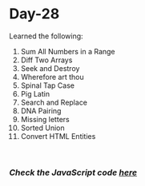 # Day-28
Learned the following:

1. Sum All Numbers in a Range
2. Diff Two Arrays
3. Seek and Destroy
4. Wherefore art thou
5. Spinal Tap Case
6. Pig Latin
7. Search and Replace
8. DNA Pairing
9. Missing letters
10. Sorted Union
11. Convert HTML Entities

<br>

### <i>Check the JavaScript code [here](./index.js)</i>  